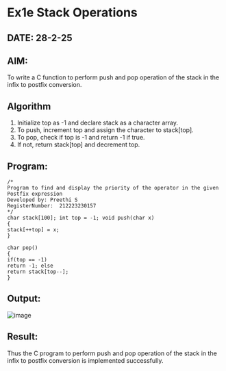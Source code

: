 # Ex1e Stack Operations
## DATE: 28-2-25
## AIM:
To write a C function to perform push and pop operation of the stack in the infix to postfix conversion.

## Algorithm
1.	Initialize top as -1 and declare stack as a character array.
2.	To push, increment top and assign the character to stack[top].
3.	To pop, check if top is -1 and return -1 if true.
4.	If not, return stack[top] and decrement top.


## Program:
```
/*
Program to find and display the priority of the operator in the given Postfix expression
Developed by: Preethi S
RegisterNumber:  212223230157
*/
char stack[100]; int top = -1; void push(char x)
{
stack[++top] = x;
}

char pop()
{
if(top == -1)
return -1; else
return stack[top--];
}

```

## Output:

![image](https://github.com/user-attachments/assets/64fe8961-8d1a-4ca6-93b7-56851b90f20d)


## Result:
Thus the C program to perform push and pop operation of the stack in the infix to postfix conversion is implemented successfully.

